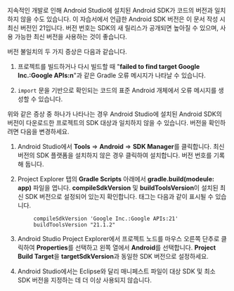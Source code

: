 ﻿지속적인 개발로 인해 Android Studio에 설치된 Android SDK가 코드의 버전과 일치하지 않을 수도 있습니다. 이 자습서에서 언급한 Android SDK 버전은 이 문서 작성 시 최신 버전인 21입니다. 버전 번호는 SDK의 새 릴리스가 공개되면 높아질 수 있으며, 사용 가능한 최신 버전을 사용하는 것이 좋습니다.

버전 불일치의 두 가지 증상은 다음과 같습니다.

1. 프로젝트를 빌드하거나 다시 빌드할 때 "**failed to find target Google Inc.:Google APIs:n**"과 같은 Gradle 오류 메시지가 나타날 수 있습니다.

2.  `import` 문을 기반으로 확인되는 코드의 표준 Android 개체에서 오류 메시지를 생성할 수 있습니다.

위와 같은 증상 중 하나가 나타나는 경우 Android Studio에 설치된 Android SDK의 버전이 다운로드한 프로젝트의 SDK 대상과 일치하지 않을 수 있습니다.  버전을 확인하려면 다음을 변경하세요.


1. Android Studio에서 **Tools** => **Android** => **SDK Manager**를 클릭합니다. 최신 버전의 SDK 플랫폼을 설치하지 않은 경우 클릭하여 설치합니다. 버전 번호를 기록해 둡니다.

2. Project Explorer 탭의 **Gradle Scripts** 아래에서 **gradle.build(modeule: app)** 파일을 엽니다. **compileSdkVersion** 및 **buildToolsVersion**이 설치된 최신 SDK 버전으로 설정되어 있는지 확인합니다. 태그는 다음과 같이 표시될 수 있습니다.
 
	 	    compileSdkVersion 'Google Inc.:Google APIs:21'
    		buildToolsVersion "21.1.2"
	
3. Android Studio Project Explorer에서 프로젝트 노드를 마우스 오른쪽 단추로 클릭하여 **Properties**를 선택하고 왼쪽 열에서 **Android**를 선택합니다. **Project Build Target**을 **targetSdkVersion**과 동일한 SDK 버전으로 설정하세요.

4. Android Studio에서는 Eclipse와 달리 매니페스트 파일이 대상 SDK 및 최소 SDK 버전을 지정하는 데 더 이상 사용되지 않습니다.
<!--HONumber=47-->
